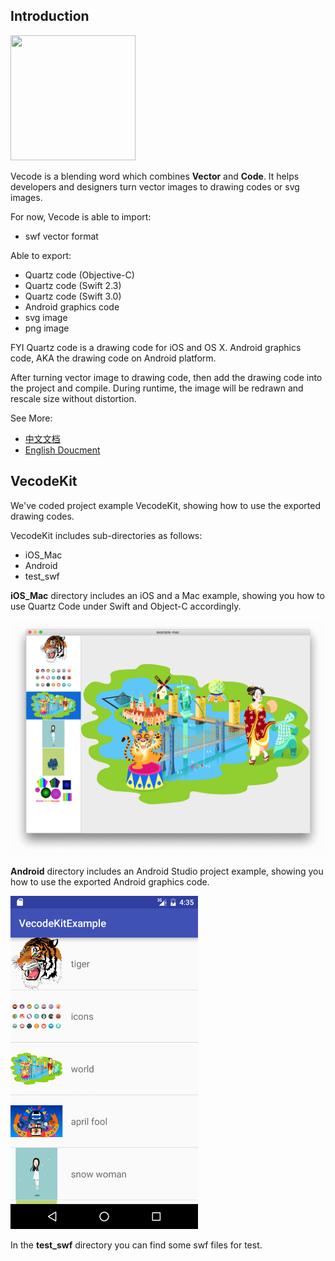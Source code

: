 ## Introduction

<image src="./images/vecode_icon.png" width="200" height="200"/>

Vecode is a blending word which combines <b>Vector</b> and <b>Code</b>. It helps developers and designers turn vector images to drawing codes or svg images.

For now, Vecode is able to import:

* swf vector format

Able to export:

* Quartz code (Objective-C)
* Quartz code (Swift 2.3)
* Quartz code (Swift 3.0)
* Android graphics code
* svg image
* png image

FYI Quartz code is a drawing code for iOS and OS X. Android graphics code, AKA the drawing code on Android platform. 

After turning vector image to drawing code, then add the drawing code into the project and compile. During runtime, the image will be redrawn and rescale size without distortion.

See More:

* [中文文档](http://dumbduck.github.io/VecodeKit/cn/home.html)
* [English Doucment](http://dumbduck.github.io/VecodeKit/en/home.html)

## VecodeKit
We've coded project example VecodeKit, showing how to use the exported drawing codes.

VecodeKit includes sub-directories as follows:

* iOS_Mac
* Android
* test_swf

<a id="mac_example_anchor"></a>
<b>iOS_Mac</b> directory includes an iOS and a Mac example, showing you how to use Quartz Code under Swift and Object-C accordingly.

<img src="./images/example_mac.png" width="600"></td>

<a id="android_example_anchor"></a>
<b>Android</b> directory includes an Android Studio project example, showing you how to use the exported Android graphics code.

<img src="./images/example_android.png" width="300"></td>

In the <b>test_swf</b> directory you can find some swf files for test.

